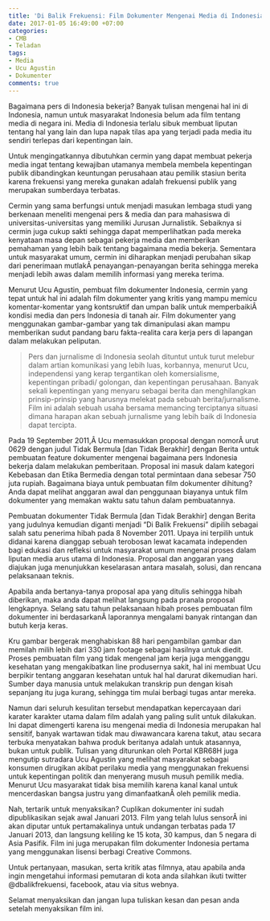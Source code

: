 ```yaml
---
title: 'Di Balik Frekuensi: Film Dokumenter Mengenai Media di Indonesia'
date: 2017-01-05 16:49:00 +07:00
categories:
- CMB
- Teladan
tags:
- Media
- Ucu Agustin
- Dokumenter
comments: true
---
```


Bagaimana pers di Indonesia bekerja? Banyak tulisan mengenai hal ini di Indonesia, namun untuk masyarakat Indonesia belum ada film tentang media di negara ini. Media di Indonesia terlalu sibuk membuat liputan tentang hal yang lain dan lupa napak tilas apa yang terjadi pada media itu sendiri terlepas dari kepentingan lain.

Untuk mengingatkannya dibutuhkan cermin yang dapat membuat pekerja media ingat tentang kewajiban utamanya membela membela kepentingan publik dibandingkan keuntungan perusahaan atau pemilik stasiun berita karena frekuensi yang mereka gunakan adalah frekuensi publik yang merupakan sumberdaya terbatas.

Cermin yang sama berfungsi untuk menjadi masukan lembaga studi yang berkenaan meneliti mengenai pers & media dan para mahasiswa di universitas-universitas yang memiliki Jurusan Jurnalistik. Sebaiknya si cermin juga cukup sakti sehingga dapat memperlihatkan pada mereka kenyataan masa depan sebagai pekerja media dan memberikan pemahaman yang lebih baik tentang bagaimana media bekerja. Sementara untuk masyarakat umum, cermin ini diharapkan menjadi perubahan sikap dari penerimaan mutlakÂ  penayangan-penayangan berita sehingga mereka menjadi lebih awas dalam memilih informasi yang mereka terima.

Menurut Ucu Agustin, pembuat film dokumenter Indonesia, cermin yang tepat untuk hal ini adalah film dokumenter yang kritis yang mampu memicu komentar-komentar yang kontsruktif dan umpan balik untuk memperbaikiÂ  kondisi media dan pers Indonesia di tanah air. Film dokumenter yang menggunakan gambar-gambar yang tak dimanipulasi akan mampu memberikan sudut pandang baru fakta-realita cara kerja pers di lapangan dalam melakukan peliputan.

>Pers dan jurnalisme di Indonesia seolah dituntut untuk turut melebur dalam artian komunikasi yang lebih luas, korbannya, menurut Ucu, independensi yang kerap tergantikan oleh komersialisme, kepentingan pribadi/ golongan, dan kepentingan perusahaan. Banyak sekali kepentingan yang menyaru sebagai berita dan menghilangkan prinsip-prinsip yang harusnya melekat pada sebuah berita/jurnalisme. Film ini adalah sebuah usaha bersama memancing terciptanya situasi dimana harapan akan sebuah jurnalisme yang lebih baik di Indonesia dapat tercipta.

Pada 19 September 2011,Â  Ucu memasukkan proposal dengan nomorÂ  urut 0629 dengan judul Tidak Bermula [dan Tidak Berakhir] dengan Berita untuk pembuatan feature dokumenter mengenai bagaimana pers Indonesia bekerja dalam melakukan pemberitaan. Proposal ini masuk dalam kategori Kebebasan dan Etika Bermedia dengan total permintaan dana sebesar 750 juta rupiah. Bagaimana biaya untuk pembuatan film dokumenter dihitung? Anda dapat melihat anggaran awal dan penggunaan biayanya untuk film dokumenter yang memakan waktu satu tahun dalam pembuatannya.

Pembuatan dokumenter Tidak Bermula [dan Tidak Berakhir] dengan Berita yang judulnya kemudian diganti menjadi “Di Balik Frekuensi” dipilih sebagai salah satu penerima hibah pada 8 November 2011. Upaya ini terpilih untuk didanai karena dianggap sebuah terobosan lewat kacamata independen bagi edukasi dan refleksi untuk masyarakat umum mengenai proses dalam liputan media arus utama di Indonesia. Proposal dan anggaran yang diajukan juga menunjukkan keselarasan antara masalah, solusi, dan rencana pelaksanaan teknis.

Apabila anda bertanya-tanya proposal apa yang ditulis sehingga hibah diberikan, maka anda dapat melihat langsung pada pranala proposal lengkapnya. Selang satu tahun pelaksanaan hibah proses pembuatan film dokumenter ini berdasarkanÂ  laporannya mengalami banyak rintangan dan butuh kerja keras.

Kru gambar bergerak menghabiskan 88 hari pengambilan gambar dan memilah milih lebih dari 330 jam footage sebagai hasilnya untuk diedit. Proses pembuatan film yang tidak mengenal jam kerja juga mengganggu kesehatan yang mengakibatkan line produsernya sakit, hal ini membuat Ucu berpikir tentang anggaran kesehatan untuk hal hal darurat dikemudian hari. Sumber daya manusia untuk melakukan transkrip pun dengan kisah sepanjang itu juga kurang, sehingga tim mulai berbagi tugas antar mereka.

Namun dari seluruh kesulitan tersebut mendapatkan kepercayaan dari karater karakter utama dalam film adalah yang paling sulit untuk dilakukan. Ini dapat dimengerti karena isu mengenai media di Indonesia merupakan hal sensitif, banyak wartawan tidak mau diwawancara karena takut, atau secara terbuka menyatakan bahwa produk beritanya adalah untuk atasannya, bukan untuk publik. Tulisan yang diturunkan oleh Portal KBR68H juga mengutip sutradara Ucu Agustin yang melihat masyarakat sebagai konsumen dirugikan akibat perilaku media yang menggunakan frekuensi untuk kepentingan politik dan menyerang musuh musuh pemilik media. Menurut Ucu masyarakat tidak bisa memilih karena kanal kanal untuk mencerdaskan bangsa justru yang dimanfaatkanÂ  oleh pemilik media.

Nah, tertarik untuk menyaksikan? Cuplikan dokumenter ini sudah dipublikasikan sejak awal Januari 2013. Film yang telah lulus sensorÂ ini akan diputar untuk pertamakalinya untuk undangan terbatas pada 17 Januari 2013, dan langsung keliling ke 15 kota, 30 kampus, dan 5 negara di Asia Pasifik. Film ini juga merupakan film dokumenter Indonesia pertama yang menggunakan lisensi berbagi Creative Commons.

Untuk pertanyaan, masukan, serta kritik atas filmnya, atau apabila anda ingin mengetahui informasi pemutaran di kota anda silahkan ikuti twitter @dbalikfrekuensi, facebook, atau via situs webnya.

Selamat menyaksikan dan jangan lupa tuliskan kesan dan pesan anda setelah menyaksikan film ini.
